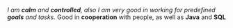 _I am **calm** and **controlled**, also I am very good in working for predefined **goals** and tasks._ Good in **cooperation** with people, as well as **Java** and **SQL** 
